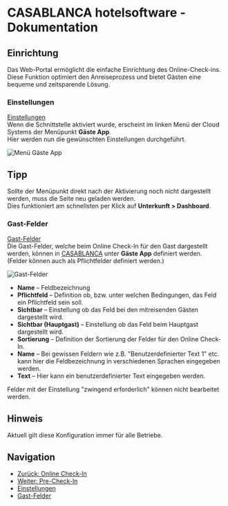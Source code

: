 # CASABLANCA hotelsoftware - Dokumentation

## Einrichtung

Das Web-Portal ermöglicht die einfache Einrichtung des Online-Check-ins.  
Diese Funktion optimiert den Anreiseprozess und bietet Gästen eine bequeme und zeitsparende Lösung.

### Einstellungen
[Einstellungen](https://docs.casablanca.at/cloud/online_checkin/installation/#einstellungen "Direkter Link zu Einstellungen")  
Wenn die Schnittstelle aktiviert wurde, erscheint im linken Menü der Cloud Systems der Menüpunkt **Gäste App**.  
Hier werden nun die gewünschten Einstellungen durchgeführt.  

![Menü Gäste App](https://docs.casablanca.at/assets/images/menue-ca15e4d2fb6e7fbf650f71c32afb266e.png "Menü Gäste App")

## Tipp

Sollte der Menüpunkt direkt nach der Aktivierung noch nicht dargestellt werden, muss die Seite neu geladen werden.  
Dies funktioniert am schnellsten per Klick auf **Unterkunft > Dashboard**.

### Gast-Felder
[Gast-Felder](https://docs.casablanca.at/cloud/online_checkin/installation/#gast-felder "Direkter Link zu Gast-Felder")  
Die Gast-Felder, welche beim Online Check-In für den Gast dargestellt werden, können in [CASABLANCA](https://booking.casablanca.at) unter **Gäste App** definiert werden.  
(Felder können auch als Pflichtfelder definiert werden.)

![Gast-Felder](https://docs.casablanca.at/assets/images/guest_fields-74ad1c064d0fb68e6d5e03c5a8d4131d.png "Gast-Felder")

* **Name** – Feldbezeichnung
* **Pflichtfeld** – Definition ob, bzw. unter welchen Bedingungen, das Feld ein Pflichtfeld sein soll.
* **Sichtbar** – Einstellung ob das Feld bei den mitreisenden Gästen dargestellt wird.
* **Sichtbar (Hauptgast)** – Einstellung ob das Feld beim Hauptgast dargestellt wird.
* **Sortierung** – Definition der Sortierung der Felder für den Online Check-In.
* **Name** – Bei gewissen Feldern wie z.B. "Benutzerdefinierter Text 1" etc. kann hier die Feldbezeichnung in verschiedenen Sprachen eingegeben werden.
* **Text** – Hier kann ein benutzerdefinierter Text eingegeben werden.

Felder mit der Einstellung "zwingend erforderlich" können nicht bearbeitet werden.

## Hinweis

Aktuell gilt diese Konfiguration immer für alle Betriebe.

## Navigation

* [Zurück: Online Check-In](https://docs.casablanca.at/cloud/online_checkin/)
* [Weiter: Pre-Check-In](https://docs.casablanca.at/cloud/online_checkin/precheckin)
* [Einstellungen](https://docs.casablanca.at/cloud/online_checkin/installation/#einstellungen)
* [Gast-Felder](https://docs.casablanca.at/cloud/online_checkin/installation/#gast-felder)